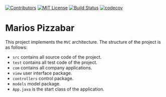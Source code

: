 [![Contributors][contributors-shield]][contributors-url]
[![MIT License][license-shield]][license-url]
[![Build Status][build-shield]][build-url]
[![codecov][codecov-shield]][codecov-url]
# Marios Pizzabar

This project implements the `MVC` architecture. The structure of the project is as follows:

* `src` contains all source code of the project.
* `test` contains all test code of the project.
* `com` contains all company applications.
* `view` user interface package.
* `controllers` control package.
* `models` model package.
* `App.java` is the start class of the application.

[contributors-shield]: https://img.shields.io/github/contributors/MathiasReker/Marios-Pizzabar.svg?style=for-the-badge
[contributors-url]: https://github.com/MathiasReker/Marios-Pizzabar/graphs/contributors

[license-shield]: https://img.shields.io/github/license/MathiasReker/Marios-Pizzabar.svg?style=for-the-badge
[license-url]: https://github.com/MathiasReker/Marios-Pizzabar/blob/develop/LICENSE

[build-shield]: https://travis-ci.com/MathiasReker/travis-ci-tutorial-java.svg?branch=master
[build-url]: https://travis-ci.com/MathiasReker/Marios-Pizzabar

[codecov-shield]: https://codecov.io/gh/MathiasReker/Marios-Pizzabar/branch/develop/graph/badge.svg?token=LFT28TAOWA
[codecov-url]: https://codecov.io/gh/MathiasReker/Marios-Pizzabar
